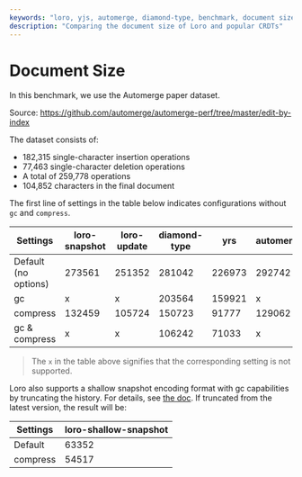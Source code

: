 ```yaml
---
keywords: "loro, yjs, automerge, diamond-type, benchmark, document size, crdt"
description: "Comparing the document size of Loro and popular CRDTs"
---
```


# Document Size

In this benchmark, we use the Automerge paper dataset.

Source: https://github.com/automerge/automerge-perf/tree/master/edit-by-index

The dataset consists of:

- 182,315 single-character insertion operations
- 77,463 single-character deletion operations
- A total of 259,778 operations
- 104,852 characters in the final document

The first line of settings in the table below indicates configurations without
`gc` and `compress`.

| Settings             | loro-snapshot | loro-update | diamond-type | yrs    | automerge |
| -------------------- | ------------- | ----------- | ------------ | ------ | --------- |
| Default (no options) | 273561        | 251352      | 281042       | 226973 | 292742    |
| gc                   | x             | x           | 203564       | 159921 | x         |
| compress             | 132459        | 105724      | 150723       | 91777  | 129062    |
| gc & compress        | x             | x           | 106242       | 71033  | x         |

> The `x` in the table above signifies that the corresponding setting is not supported.

Loro also supports a shallow snapshot encoding format with gc capabilities by truncating the history. For details, see [the doc](/docs/tutorial/encoding).
If truncated from the latest version, the result will be:

| Settings | loro-shallow-snapshot |
| -------- | --------------------- |
| Default  | 63352                 |
| compress | 54517                 |
